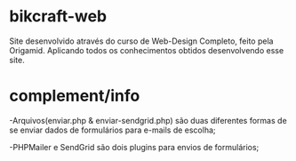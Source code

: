 # bikcraft-web
Site desenvolvido através do curso de Web-Design Completo, feito pela Origamid. Aplicando todos os conhecimentos obtidos desenvolvendo esse site.

# complement/info
-Arquivos(enviar.php & enviar-sendgrid.php) são duas diferentes formas de se enviar dados de formulários para e-mails de escolha;

-PHPMailer e SendGrid são dois plugins para envios de formulários;
